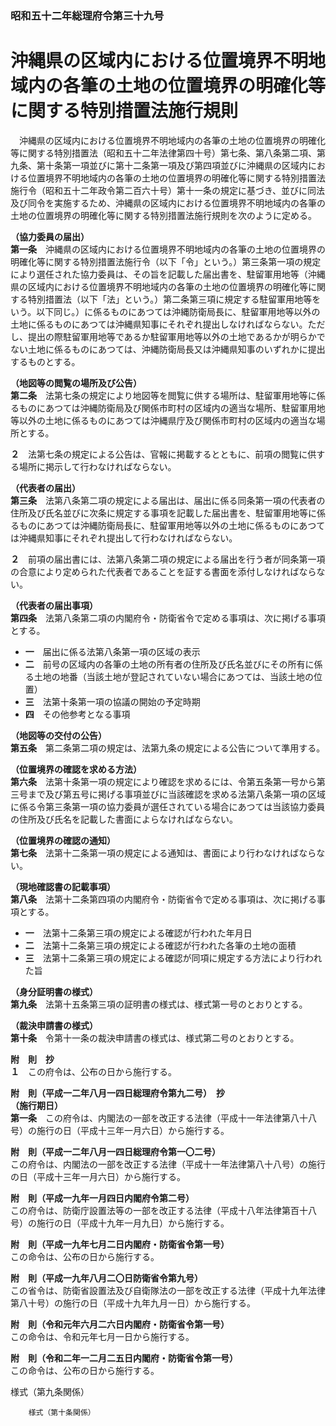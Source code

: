 ### 昭和五十二年総理府令第三十九号  
# 沖縄県の区域内における位置境界不明地域内の各筆の土地の位置境界の明確化等に関する特別措置法施行規則  
　沖縄県の区域内における位置境界不明地域内の各筆の土地の位置境界の明確化等に関する特別措置法（昭和五十二年法律第四十号）第七条、第八条第二項、第九条、第十条第一項並びに第十二条第一項及び第四項並びに沖縄県の区域内における位置境界不明地域内の各筆の土地の位置境界の明確化等に関する特別措置法施行令（昭和五十二年政令第二百六十号）第十一条の規定に基づき、並びに同法及び同令を実施するため、沖縄県の区域内における位置境界不明地域内の各筆の土地の位置境界の明確化等に関する特別措置法施行規則を次のように定める。  
  
**（協力委員の届出）**  
**第一条**　沖縄県の区域内における位置境界不明地域内の各筆の土地の位置境界の明確化等に関する特別措置法施行令（以下「令」という。）第三条第一項の規定により選任された協力委員は、その旨を記載した届出書を、駐留軍用地等（沖縄県の区域内における位置境界不明地域内の各筆の土地の位置境界の明確化等に関する特別措置法（以下「法」という。）第二条第三項に規定する駐留軍用地等をいう。以下同じ。）に係るものにあつては沖縄防衛局長に、駐留軍用地等以外の土地に係るものにあつては沖縄県知事にそれぞれ提出しなければならない。ただし、提出の際駐留軍用地等であるか駐留軍用地等以外の土地であるかが明らかでない土地に係るものにあつては、沖縄防衛局長又は沖縄県知事のいずれかに提出するものとする。  
  
**（地図等の閲覧の場所及び公告）**  
**第二条**　法第七条の規定により地図等を閲覧に供する場所は、駐留軍用地等に係るものにあつては沖縄防衛局及び関係市町村の区域内の適当な場所、駐留軍用地等以外の土地に係るものにあつては沖縄県庁及び関係市町村の区域内の適当な場所とする。  
  
**２**　法第七条の規定による公告は、官報に掲載するとともに、前項の閲覧に供する場所に掲示して行わなければならない。  
  
**（代表者の届出）**  
**第三条**　法第八条第二項の規定による届出は、届出に係る同条第一項の代表者の住所及び氏名並びに次条に規定する事項を記載した届出書を、駐留軍用地等に係るものにあつては沖縄防衛局長に、駐留軍用地等以外の土地に係るものにあつては沖縄県知事にそれぞれ提出して行わなければならない。  
  
**２**　前項の届出書には、法第八条第二項の規定による届出を行う者が同条第一項の合意により定められた代表者であることを証する書面を添付しなければならない。  
  
**（代表者の届出事項）**  
**第四条**　法第八条第二項の内閣府令・防衛省令で定める事項は、次に掲げる事項とする。  
* **一**　届出に係る法第八条第一項の区域の表示  
* **二**　前号の区域内の各筆の土地の所有者の住所及び氏名並びにその所有に係る土地の地番（当該土地が登記されていない場合にあつては、当該土地の位置）  
* **三**　法第十条第一項の協議の開始の予定時期  
* **四**　その他参考となる事項  
  
**（地図等の交付の公告）**  
**第五条**　第二条第二項の規定は、法第九条の規定による公告について準用する。  
  
**（位置境界の確認を求める方法）**  
**第六条**　法第十条第一項の規定により確認を求めるには、令第五条第一号から第三号まで及び第五号に掲げる事項並びに当該確認を求める法第八条第一項の区域に係る令第三条第一項の協力委員が選任されている場合にあつては当該協力委員の住所及び氏名を記載した書面によらなければならない。  
  
**（位置境界の確認の通知）**  
**第七条**　法第十二条第一項の規定による通知は、書面により行わなければならない。  
  
**（現地確認書の記載事項）**  
**第八条**　法第十二条第四項の内閣府令・防衛省令で定める事項は、次に掲げる事項とする。  
* **一**　法第十二条第三項の規定による確認が行われた年月日  
* **二**　法第十二条第三項の規定による確認が行われた各筆の土地の面積  
* **三**　法第十二条第三項の規定による確認が同項に規定する方法により行われた旨  
  
**（身分証明書の様式）**  
**第九条**　法第十五条第三項の証明書の様式は、様式第一号のとおりとする。  
  
**（裁決申請書の様式）**  
**第十条**　令第十一条の裁決申請書の様式は、様式第二号のとおりとする。  
  
**附　則　抄**  
**１**　この府令は、公布の日から施行する。  
  
**附　則（平成一二年八月一四日総理府令第九二号）　抄**  
**（施行期日）**  
**第一条**　この府令は、内閣法の一部を改正する法律（平成十一年法律第八十八号）の施行の日（平成十三年一月六日）から施行する。  
  
**附　則（平成一二年八月一四日総理府令第一〇二号）**  
この府令は、内閣法の一部を改正する法律（平成十一年法律第八十八号）の施行の日（平成十三年一月六日）から施行する。  
  
**附　則（平成一九年一月四日内閣府令第二号）**  
この府令は、防衛庁設置法等の一部を改正する法律（平成十八年法律第百十八号）の施行の日（平成十九年一月九日）から施行する。  
  
**附　則（平成一九年七月二日内閣府・防衛省令第一号）**  
この命令は、公布の日から施行する。  
  
**附　則（平成一九年八月二〇日防衛省令第九号）**  
この省令は、防衛省設置法及び自衛隊法の一部を改正する法律（平成十九年法律第八十号）の施行の日（平成十九年九月一日）から施行する。  
  
**附　則（令和元年六月二六日内閣府・防衛省令第一号）**  
この命令は、令和元年七月一日から施行する。  
  
**附　則（令和二年一二月二五日内閣府・防衛省令第一号）**  
この命令は、公布の日から施行する。  
  
様式（第九条関係）  

          
        様式（第十条関係）  

          
        